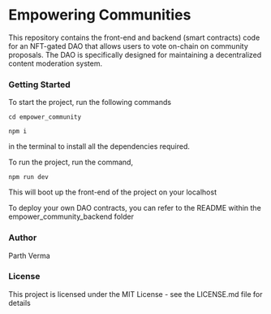 # Empowering Communities

This repository contains the front-end and backend (smart contracts) code for an NFT-gated DAO that allows users to vote on-chain on community proposals. The DAO is specifically designed for maintaining a decentralized content moderation system.

### Getting Started

To start the project, run the following commands

```
cd empower_community
```

```
npm i
```

in the terminal to install all the dependencies required.

To run the project, run the command,

```
npm run dev
```

This will boot up the front-end of the project on your localhost

To deploy your own DAO contracts, you can refer to the README within the empower_community_backend folder

### Author

Parth Verma

### License

This project is licensed under the MIT License - see the LICENSE.md file for details

